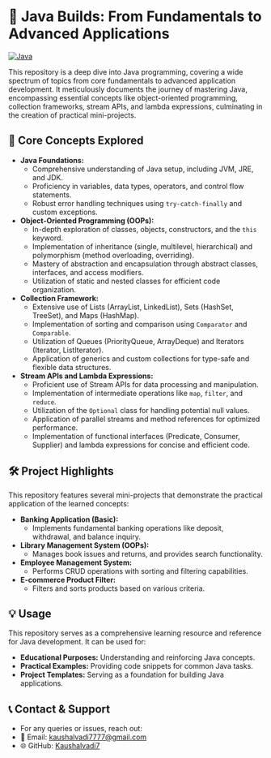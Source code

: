 
# 🚀 Java Builds: From Fundamentals to Advanced Applications

[![Java](https://img.shields.io/badge/Java-ED8B00?style=for-the-badge&logo=java&logoColor=white)](https://www.w3schools.com/java/)

This repository is a deep dive into Java programming, covering a wide spectrum of topics from core fundamentals to advanced application development. It meticulously documents the journey of mastering Java, encompassing essential concepts like object-oriented programming, collection frameworks, stream APIs, and lambda expressions, culminating in the creation of practical mini-projects.  

## 🌟 Core Concepts Explored

* **Java Foundations:**
    * Comprehensive understanding of Java setup, including JVM, JRE, and JDK.
    * Proficiency in variables, data types, operators, and control flow statements.
    * Robust error handling techniques using `try-catch-finally` and custom exceptions.
* **Object-Oriented Programming (OOPs):**
    * In-depth exploration of classes, objects, constructors, and the `this` keyword.
    * Implementation of inheritance (single, multilevel, hierarchical) and polymorphism (method overloading, overriding).
    * Mastery of abstraction and encapsulation through abstract classes, interfaces, and access modifiers.
    * Utilization of static and nested classes for efficient code organization.
* **Collection Framework:**
    * Extensive use of Lists (ArrayList, LinkedList), Sets (HashSet, TreeSet), and Maps (HashMap).
    * Implementation of sorting and comparison using `Comparator` and `Comparable`.
    * Utilization of Queues (PriorityQueue, ArrayDeque) and Iterators (Iterator, ListIterator).
    * Application of generics and custom collections for type-safe and flexible data structures.
* **Stream APIs and Lambda Expressions:**
    * Proficient use of Stream APIs for data processing and manipulation.
    * Implementation of intermediate operations like `map`, `filter`, and `reduce`.
    * Utilization of the `Optional` class for handling potential null values.
    * Application of parallel streams and method references for optimized performance.
    * Implementation of functional interfaces (Predicate, Consumer, Supplier) and lambda expressions for concise and efficient code.

## 🛠️ Project Highlights

This repository features several mini-projects that demonstrate the practical application of the learned concepts:

* **Banking Application (Basic):**
    * Implements fundamental banking operations like deposit, withdrawal, and balance inquiry.
* **Library Management System (OOPs):**
    * Manages book issues and returns, and provides search functionality.
* **Employee Management System:**
    * Performs CRUD operations with sorting and filtering capabilities.
* **E-commerce Product Filter:**
    * Filters and sorts products based on various criteria.

## 💡 Usage

This repository serves as a comprehensive learning resource and reference for Java development. It can be used for:

* **Educational Purposes:** Understanding and reinforcing Java concepts.
* **Practical Examples:** Providing code snippets for common Java tasks.
* **Project Templates:** Serving as a foundation for building Java applications.


## 📞 Contact & Support
  - For any queries or issues, reach out:
  - 📧 Email: kaushalvadi7777@gmail.com 
  - 🌐 GitHub: [Kaushalvadi7](https://github.com/Kaushalvadi7)  
